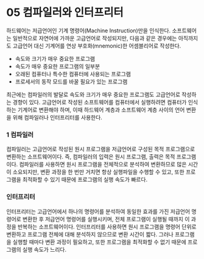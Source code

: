 # 05 컴파일러와 인터프리터

하드웨어는 저급언어인 기계 명령어(Machine Instruction)만을 인식한다. 소프트웨어는 일반적으로 자연어에 가까운 고급언어로 작성되지만, 다음과 같은 경우에는 아직까지도 고급언어 대신 기계어를 연상 부호화(mnemonic)한 어셈블리어로 작성한다.

- 속도와 크기가 매우 중요한 프로그램
- 속도가 매우 중요한 프로그램의 일부분
- 오래된 컴퓨터나 특수한 컴퓨터에 사용되는 프로그램
- 프로세서의 동작 모드를 바꿀 필요가 있는 프로그램

최근에는 컴파일러의 발달로 속도와 크기가 매우 중요한 프로그램도 고급언어로 작성하는 경향이 있다. 고급언어로 작성된 소프트웨어를 컴퓨터에서 실행하려면 컴퓨터가 인식하는 기계어로 변환해야 하며, 이때 하드웨어 계층과 소프트웨어 계층 사이의 언어 변환을 위해 컴파일러나 인터프리터를 사용한다.

### 1 컴파일러
컴파일러는 고급언어로 작성된 원시 프로그램을 저급언어로 구성된 목적 프로그램으로 변환하는 소프트웨어이다. 즉, 컴파일러의 입력은 원시 프로그램, 출력은 목적 프로그램이다. 컴파일러를 사용하면 원시 프로그램을 전체적으로 분석하여 변환하므로 많은 시간이 소요되지만, 변환 과정을 한 번만 거치면 항상 실행파일을 수행할 수 있고, 또한 프로그램을 최적화할 수 있기 때문에 프로그램의 실행 속도가 빠르다.

### 인터프리터
인터프리터는 고급언어에서 하나의 명령어를 분석하여 동일한 효과를 가진 저급언어 명령어로 변환한 후 저급언어 명령어를 실행시키며, 전체 프로그램이 실행될 때까지 이 과정을 반복하는 소프트웨어이다. 인터프리터를 사용하면 원시 프로그램을 명령어 단위로 변환하고 프로그램 전체에 대해 분석하지 않으므로 변환 시간이 짧다. 그러나 프로그램을 실행할 때마다 변환 과정이 필요하고, 또한 프로그램을 최적화할 수 없기 때문에 프로그램의 실행 속도가 느리다.